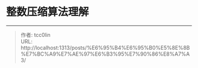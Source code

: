# 整数压缩算法理解




---

> 作者: tcc0lin  
> URL: http://localhost:1313/posts/%E6%95%B4%E6%95%B0%E5%8E%8B%E7%BC%A9%E7%AE%97%E6%B3%95%E7%90%86%E8%A7%A3/  

